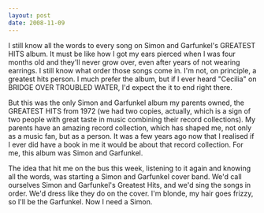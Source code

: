 ```yaml
---
layout: post
date: 2008-11-09
--- 
```


I still know all the words to every song on Simon and Garfunkel's GREATEST HITS album. It must be like how I got my ears pierced when I was four months old and they'll never grow over, even after years of not wearing earrings. I still know what order those songs come in. I'm not, on principle, a greatest hits person. I much prefer the album, but if I ever heard "Cecilia" on BRIDGE OVER TROUBLED WATER, I'd expect the it to end right there.

But this was the only Simon and Garfunkel album my parents owned, the GREATEST HITS from 1972 (we had two copies, actually, which is a sign of two people with great taste in music combining their record collections). My parents have an amazing record collection, which has shaped me, not only as a music fan, but as a person. It was a few years ago now that I realised if I ever did have a book in me it would be about that record collection. For me, this album was Simon and Garfunkel.

The idea that hit me on the bus this week, listening to it again and knowing all the words, was starting a Simon and Garfunkel cover band. We'd call ourselves Simon and Garfunkel's Greatest Hits, and we'd sing the songs in order. We'd dress like they do on the cover. I'm blonde, my hair goes frizzy, so I'll be the Garfunkel. Now I need a Simon.
 
